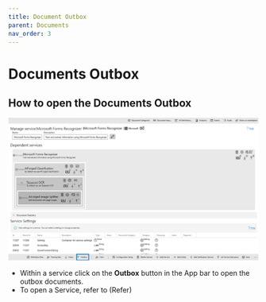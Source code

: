 ```yaml
---
title: Document Outbox
parent: Documents
nav_order: 3
---
```


# Documents Outbox

## How to open the Documents Outbox

![](<../.gitbook/assets/77 (1) (1) (1).png>)

* Within a service click on the **Outbox** button in the App bar to open the outbox documents.
* To open a Service, refer to (Refer)
